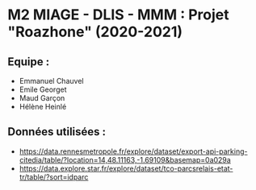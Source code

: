 # M2 MIAGE - DLIS - MMM : Projet "Roazhone" (2020-2021)

## Equipe :
* Emmanuel Chauvel
* Emile Georget 
* Maud Garçon
* Hélène Heinlé

## Données utilisées : 
* https://data.rennesmetropole.fr/explore/dataset/export-api-parking-citedia/table/?location=14,48.11163,-1.69109&basemap=0a029a
* https://data.explore.star.fr/explore/dataset/tco-parcsrelais-etat-tr/table/?sort=idparc 
